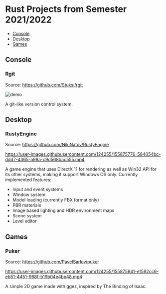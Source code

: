 # Rust Projects from Semester 2021/2022

- [Console](#console)
- [Desktop](#desktop)
- [Games](#games)

## Console

### Rgit

Source: <https://github.com/Stuksi/rgit>

![demo](./demos/rgit/demo.gif)

A git-like version control system.

## Desktop

### RustyEngine

Source: <https://github.com/NikiNatov/RustyEngine>

https://user-images.githubusercontent.com/124255/155875776-584054bc-ddd7-4365-a98a-c9d568bac555.mp4

A game engine that uses DirectX 11 for rendering as well as Win32 API for its other systems, making it support Windows OS only. Currently implemented features:

- Input and event systems
- Window system
- Model loading (currently FBX format only)
- PBR materials
- Image based lighting and HDR environment maps
- Scene system
- Level editor

## Games

### Puker

Source: <https://github.com/PavelSarlov/puker>

https://user-images.githubusercontent.com/124255/155875841-ef592cc6-eb51-4451-968f-b19b04e4be48.mp4

A simple 2D game made with ggez, inspired by The Binding of Isaac.
